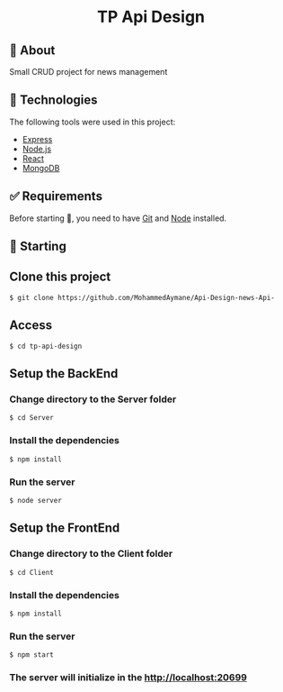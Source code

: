 <div align="center" id="top"> 

&#xa0;

  <!-- <a href="https://tpapidesign.netlify.app">Demo</a> -->
</div>

<h1 align="center">TP Api Design</h1>

## :dart: About

Small CRUD project for news management 

## :rocket: Technologies

The following tools were used in this project:

- [Express](https://expressjs.com/fr/)
- [Node.js](https://nodejs.org/en/)
- [React](https://fr.reactjs.org/)
- [MongoDB](https://www.mongodb.com/)

## :white_check_mark: Requirements

Before starting :checkered_flag:, you need to have [Git](https://git-scm.com) and [Node](https://nodejs.org/en/) installed.

## :checkered_flag: Starting


## Clone this project
```
$ git clone https://github.com/MohammedAymane/Api-Design-news-Api-
```
## Access
```
$ cd tp-api-design
```
## Setup the BackEnd

### Change directory to the Server folder
```
$ cd Server
```
### Install the dependencies
```
$ npm install
```
### Run the server
```
$ node server
```
## Setup the FrontEnd

### Change directory to the Client folder
```
$ cd Client
```
### Install the dependencies
```
$ npm install
```
### Run the server
```
$ npm start
```
### The server will initialize in the <http://localhost:20699>
